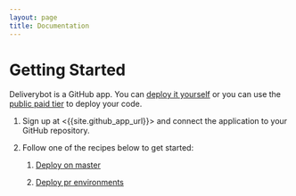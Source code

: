 ```yaml
---
layout: page
title: Documentation
---
```


# Getting Started

Deliverybot is a GitHub app. You can [deploy it yourself](self-hosting) or you
can use the [public paid tier]({{site.deliverybot_url}}) to deploy your code.

1. Sign up at <{{site.github_app_url}}> and connect the application to your
   GitHub repository.

2. Follow one of the recipes below to get started:

    1. [Deploy on master](/docs/recipes/deploy-on-master)

    2. [Deploy pr environments](/docs/recipes/deploy-pr-environments)
